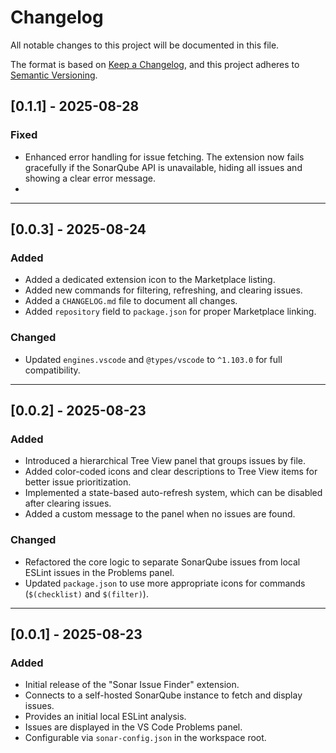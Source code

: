 # Changelog

All notable changes to this project will be documented in this file.

The format is based on [Keep a Changelog](https://keepachangelog.com/en/1.0.0/), and this project adheres to [Semantic Versioning](https://semver.org/spec/v2.0.0.html).

## [0.1.1] - 2025-08-28

### Fixed

- Enhanced error handling for issue fetching. The extension now fails gracefully if the SonarQube API is unavailable, hiding all issues and showing a clear error message.
- 

---

## [0.0.3] - 2025-08-24

### Added

-   Added a dedicated extension icon to the Marketplace listing.
-   Added new commands for filtering, refreshing, and clearing issues.
-   Added a `CHANGELOG.md` file to document all changes.
-   Added `repository` field to `package.json` for proper Marketplace linking.

### Changed

-   Updated `engines.vscode` and `@types/vscode` to `^1.103.0` for full compatibility.

---

## [0.0.2] - 2025-08-23

### Added

-   Introduced a hierarchical Tree View panel that groups issues by file.
-   Added color-coded icons and clear descriptions to Tree View items for better issue prioritization.
-   Implemented a state-based auto-refresh system, which can be disabled after clearing issues.
-   Added a custom message to the panel when no issues are found.

### Changed

-   Refactored the core logic to separate SonarQube issues from local ESLint issues in the Problems panel.
-   Updated `package.json` to use more appropriate icons for commands (`$(checklist)` and `$(filter)`).

---

## [0.0.1] - 2025-08-23

### Added

-   Initial release of the "Sonar Issue Finder" extension.
-   Connects to a self-hosted SonarQube instance to fetch and display issues.
-   Provides an initial local ESLint analysis.
-   Issues are displayed in the VS Code Problems panel.
-   Configurable via `sonar-config.json` in the workspace root.